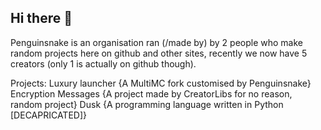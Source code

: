 ## Hi there 👋


Penguinsnake is an organisation ran (/made by) by 2 people who make random projects here on github and other sites, recently we now have 5 creators (only 1 is actually on github though).

Projects:
Luxury launcher {A MultiMC fork customised by Penguinsnake}
Encryption Messages {A project made by CreatorLibs for no reason, random project}
Dusk {A programming language written in Python [DECAPRICATED]}
<!--

**Here are some ideas to get you started:**

🙋‍♀️ A short introduction - what is your organization all about?
🌈 Contribution guidelines - how can the community get involved?
👩‍💻 Useful resources - where can the community find your docs? Is there anything else the community should know?
🍿 Fun facts - what does your team eat for breakfast?
🧙 Remember, you can do mighty things with the power of [Markdown](https://docs.github.com/github/writing-on-github/getting-started-with-writing-and-formatting-on-github/basic-writing-and-formatting-syntax)
-->
